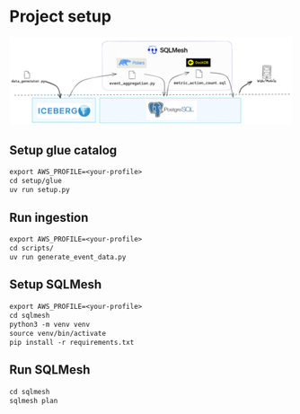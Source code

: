 # Project setup

![infra](./archi.excalidraw.png)

## Setup glue catalog
````
export AWS_PROFILE=<your-profile>
cd setup/glue
uv run setup.py
````

## Run ingestion

```
export AWS_PROFILE=<your-profile>
cd scripts/
uv run generate_event_data.py
```

## Setup SQLMesh

```
export AWS_PROFILE=<your-profile>
cd sqlmesh
python3 -m venv venv
source venv/bin/activate
pip install -r requirements.txt
```

## Run SQLMesh

```
cd sqlmesh
sqlmesh plan
```
